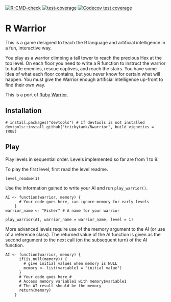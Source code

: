 <!-- badges: start -->

[![R-CMD-check](https://github.com/trickytank/Rwarrior/actions/workflows/check-standard.yaml/badge.svg)](https://github.com/trickytank/Rwarrior/actions/workflows/check-standard.yaml)
[![test-coverage](https://github.com/trickytank/Rwarrior/actions/workflows/test-coverage.yaml/badge.svg)](https://github.com/trickytank/Rwarrior/actions/workflows/test-coverage.yaml)
[![Codecov test coverage](https://codecov.io/gh/trickytank/Rwarrior/branch/master/graph/badge.svg)](https://app.codecov.io/gh/trickytank/Rwarrior?branch=master)

<!-- badges: end -->

# R Warrior

This is a game designed to teach the R language and artificial intelligence in a fun, interactive way.

You play as a warrior climbing a tall tower to reach the precious Hex at the top level.
On each floor you need to write a R function to instruct the warrior to battle enemies, rescue captives, and reach the stairs. 
You have some idea of what each floor contains, but you never know for certain what will happen. 
You must give the Warrior enough artificial intelligence up-front to find their own way.

This is a port of [Ruby Warrior](https://github.com/ryanb/ruby-warrior).

## Installation

```
# install.packages("devtools") # If devtools is not installed
devtools::install_github("trickytank/Rwarrior", build_vignettes = TRUE)
```

## Play

Play levels in sequential order. 
Levels implemented so far are from 1 to 9.

To play the first level, first read the level readme. 

```
level_readme(1)
```

Use the information gained to write your AI and run `play_warrior()`.

```
AI <- function(warrior, memory) {
      # Your code goes here, can ignore memory for early levels
    }
warrior_name <- "Fisher" # A name for your warrior
    
play_warrior(AI, warrior_name = warrior_name, level = 1)
```

More advanced levels require use of the memory argument to the AI (or use of a reference class). 
The returned value of the AI function is given as the second argument to the next call (on the subsequent turn) of the AI function. 

```
AI <- function(warrior, memory) {
      if(is.null(memory)) {
        # give initial values when memory is NULL
        memory <- list(variable1 = "initial value") 
      }
      # Your code goes here #
      # Access memory variable1 with memory$variable1
      # The AI result should be the memory
      return(memory)
    }
```
